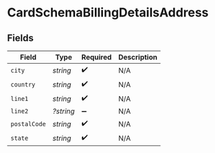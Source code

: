 # CardSchemaBillingDetailsAddress


## Fields

| Field              | Type               | Required           | Description        |
| ------------------ | ------------------ | ------------------ | ------------------ |
| `city`             | *string*           | :heavy_check_mark: | N/A                |
| `country`          | *string*           | :heavy_check_mark: | N/A                |
| `line1`            | *string*           | :heavy_check_mark: | N/A                |
| `line2`            | *?string*          | :heavy_minus_sign: | N/A                |
| `postalCode`       | *string*           | :heavy_check_mark: | N/A                |
| `state`            | *string*           | :heavy_check_mark: | N/A                |